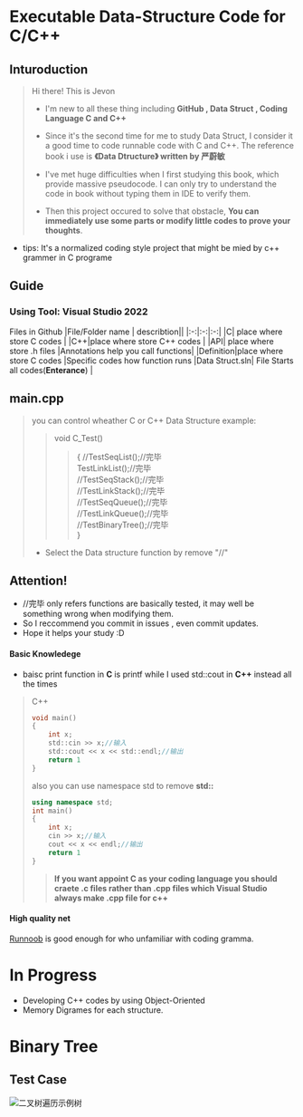 # Executable Data-Structure Code for C/C++
## Inturoduction
> Hi there! This is Jevon 
> - I'm new to all these thing including 
>  **GitHub ,   Data Struct ,   Coding Language C and C++**  
> * Since it's the second time for me to study Data Struct,
I consider it a good time to code runnable code with C and C++.
The reference book i use is **《Data Dtructure》 written by 严蔚敏**
>
>* I've met huge difficulties when I first studying this book, 
which provide massive pseudocode. I can only try to understand the code 
in book without typing them in IDE to verify them. 
>* Then this project occured to solve that obstacle, 
**You can immediately use some parts or modify little codes to prove your thoughts**.
- tips:
It's a normalized coding style project that might be mied by c++ grammer in C programe 


## Guide
### Using Tool: Visual Studio 2022

Files in Github 
|File/Folder name | describtion||
|:-:|:-:|:-:|
|C| place where store C codes |
|C++|place where store C++ codes |
|API| place where store .h files |Annotations help you call functions|
|Definition|place where store C codes |Specific codes how function runs
|Data Struct.sln| File Starts all codes(**Enterance**) |

## main.cpp
>    you can control wheather C or C++ Data Structure
>    example:
>>    void C_Test()
>>>	{
>>>		//TestSeqList();//完毕  
>>>		TestLinkList();//完毕  
>		//TestSeqStack();//完毕  
>		//TestLinkStack();//完毕  
>		//TestSeqQueue();//完毕  
>		//TestLinkQueue();//完毕  
>		//TestBinaryTree();//完毕  
>	}  
>   - Select the Data structure function by remove "//"

## Attention!
- //完毕 only refers functions are basically tested, it may well be something wrong when modifying them.
- So I reccommend you commit in issues , even commit updates.
- Hope it helps your study :D

#### Basic Knowledege
* baisc print function in **C** is printf while I used std::cout in **C++** instead all the times
>C++
> ```C
> void main()
> {
>     int x;
>     std::cin >> x;//输入
>     std::cout << x << std::endl;//输出
>     return 1
> }
> ```
> also you can use namespace std to remove **std::**
> ```C++
> using namespace std;
> int main()
> {
>     int x;
>     cin >> x;//输入
>     cout << x << endl;//输出
>     return 1
> }
> ```
>> **If you want appoint C as your coding language you should craete .c files rather than .cpp files which Visual Studio always make .cpp file for c++**

#### High quality net
[Runnoob](http://www.runoob.com/) is good enough for who unfamiliar with coding gramma.


# In Progress
- Developing C++ codes by using Object-Oriented
- Memory Digrames for each structure.




# Binary Tree
## Test Case
![二叉树遍历示例树](https://i.imgur.com/mOViysT.png)









